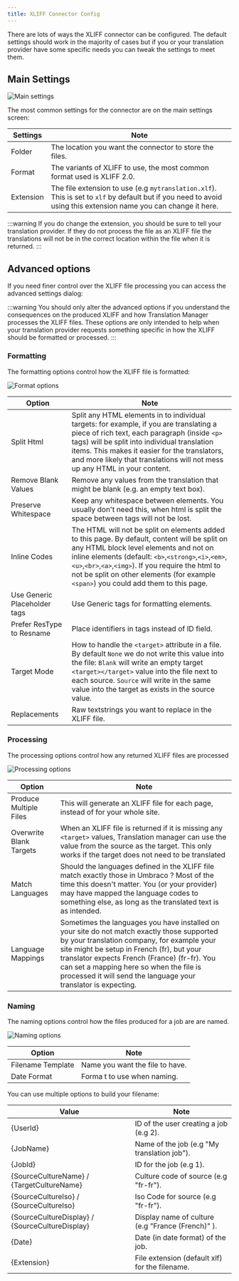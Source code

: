 ```yaml
---
title: XLIFF Connector Config
---
```


There are lots of ways the XLIFF connector can be configured. The default settings should work in the majority of cases but if you or your translation provider have some specific needs you can tweak the settings to meet them.

## Main Settings

![Main settings](XliffMain.png)

The most common settings for the connector are on the main settings screen: 

|Settings | Note | 
|---| --- | 
| Folder | The location you want the connector to store the files. | 
| Format | The variants of XLIFF to use, the most common format used is XLIFF 2.0. |
| Extension | The file extension to use (e.g `mytranslation.xlf`). This is set to `xlf` by default but if you need to avoid using this extension name you can change it here.

:::warning
If you do change the extension, you should be sure to tell your translation provider. If they do not process the file as an XLIFF file the translations will not be in the correct location within the file when it is returned.
:::


## Advanced options
If you need finer control over the XLIFF file processing you can access the advanced settings dialog: 

:::warning
You should only alter the advanced options if you understand the consequences on the produced XLIFF and how Translation Manager processes the XLIFF files. These options are only intended to help when your translation provider requests something specific in how the XLIFF should be formatted or processed.
:::

### Formatting

The formatting options control how the XLIFF file is formatted:

![Format options](options_format.png)

| Option | Note | 
| - | - |
| Split Html | Split any HTML elements in to individual targets: for example, if you are translating a piece of rich text, each paragraph (inside `<p>` tags) will be split into individual translation items. This makes it easier for the translators, and more likely that translations will not mess up any HTML in your content. | 
| Remove Blank Values | Remove any values from the translation that might be blank (e.g. an empty text box).
| Preserve Whitespace | Keep any whitespace between elements. You usually don't need this, when html is split the space between tags will not be lost.
| Inline Codes | The HTML will not be split on elements added to this page. By default, content will be split on any HTML block level elements and not on inline elements (default: `<b>`,`<strong>`,`<i>`,`<em>`,`<u>`,`<br>`,`<a>`,`<img>`). If you require the html to not be split on other elements (for example `<span>`) you could add them to this page.
| Use Generic Placeholder tags | Use Generic tags for formatting elements.
| Prefer ResType to Resname | Place identifiers in tags instead of ID field.
| Target Mode | How to handle the `<target>` attribute in a file. By default `None` we do not write this value into the file: `Blank` will write an empty target `<target></target>` value into the file next to each source. `Source` will write in the same value into the target as exists in the source value.
| Replacements | Raw textstrings you want to replace in the XLIFF file.

### Processing

The processing options control how any returned XLIFF files are processed

![Processing options](XliffProcess.png)

| Option | Note | 
| - | - |
|Produce Multiple Files| This will generate an XLIFF file for each page, instead of for your whole site.
| Overwrite Blank Targets | When an XLIFF file is returned if it is missing any `<target>` values, Translation manager can use the value from the source as the target. This only works if the target does not need to be translated
| Match Languages |  Should the languages defined in the XLIFF file match exactly those in Umbraco ? Most of the time this doesn't matter. You (or your provider) may have mapped the language codes to something else, as long as the translated text is as intended.
| Language Mappings | Sometimes the languages you have installed on your site do not match exactly those supported by your translation company, for example your site might be setup in French (fr), but your translator expects French (France) (fr-fr). You can set a mapping here so when the file is processed it will send the language your translator is expecting. 


### Naming 

The naming options control how the files produced for a job are are named.

![Naming options](options_name.png)

| Option | Note 
| - | - | 
| Filename Template | Name you want the file to have.
| Date Format | Forma  t to use when naming. 

You can use multiple options to build your filename: 

| Value | Note | 
| - | - | 
| \{UserId\} | ID of the user creating a job (e.g 2).
| \{JobName\} | Name of the job (e.g "My translation job").
| \{JobId\} | ID for the job (e.g 1).
| \{SourceCultureName\} / \{TargetCultureName\} | Culture code of source (e.g "fr-fr").
| \{SourceCultureIso\} / \{SourceCultureIso\} | Iso Code for source (e.g "fr-fr").
| \{SourceCultureDisplay\} / \{SourceCultureDisplay\} | Display name of culture (e.g "France (French)" ).
| \{Date\} | Date (in date format) of the job.
| \{Extension\} | File extension (default xlf) for the filename.
